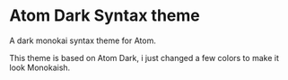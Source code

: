 # Atom Dark Syntax theme

A dark monokai syntax theme for Atom.

This theme is based on Atom Dark, i just changed a few colors to make it look Monokaish.
